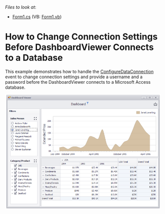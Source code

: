 <!-- default file list -->
*Files to look at*:

* [Form1.cs](./CS/Dashboard_ConfigureDataConnection/Form1.cs) (VB: [Form1.vb](./VB/Dashboard_ConfigureDataConnection/Form1.vb))
<!-- default file list end -->
# How to Change Connection Settings Before DashboardViewer Connects to a Database


This example demonstrates how to handle the [ConfigureDataConnection](http://docs.devexpress.com/Dashboard/DevExpress.DashboardWin.DashboardViewer.ConfigureDataConnection) event to change connection settings and provide a username and a password before the DashboardViewer connects to a Microsoft Access database.

![](/images/screenshot.png)